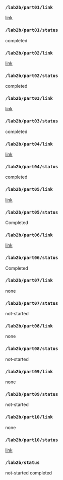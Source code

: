 ### `/lab2b/part01/link`
[link](https://github.com/xcyxcyxcyxcy/lab2B-part-1)
### `/lab2b/part01/status`
completed
### `/lab2b/part02/link`
[link](https://github.com/xcyxcyxcyxcy/lab2B-part02)
### `/lab2b/part02/status`
completed
### `/lab2b/part03/link`
[link](https://github.com/xcyxcyxcyxcy/lab2b-part03)
### `/lab2b/part03/status`
completed
### `/lab2b/part04/link`
[link](https://github.com/xcyxcyxcyxcy/lab2B-part04)
### `/lab2b/part04/status`
completed
### `/lab2b/part05/link`
[link](https://github.com/xcyxcyxcyxcy/lab2b-part-5)
### `/lab2b/part05/status`
Completed
### `/lab2b/part06/link`
[link](https://github.com/xcyxcyxcyxcy/lab2B-part06)
### `/lab2b/part06/status`
Completed
### `/lab2b/part07/link`
none
### `/lab2b/part07/status`
not-started
### `/lab2b/part08/link`
none
### `/lab2b/part08/status`
not-started
### `/lab2b/part09/link`
none
### `/lab2b/part09/status`
not-started
### `/lab2b/part10/link`
none
### `/lab2b/part10/status`
[link](https://github.com/Sharonun/LAB2B)
### `/lab2b/status`
not-started
completed
